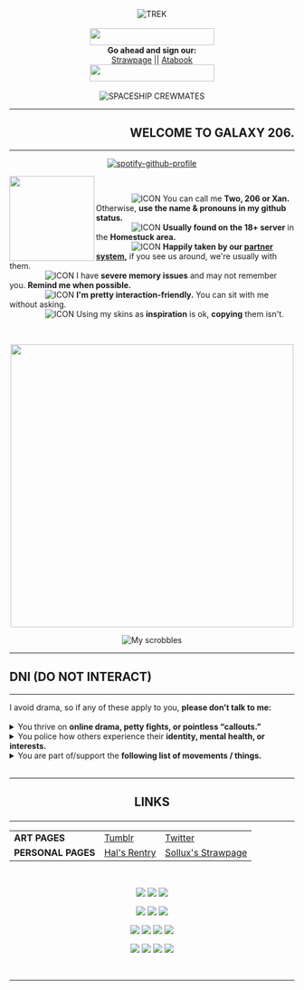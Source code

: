 <p align="center">
  <img src="https://file.garden/ZK4cpCacLGUL75Nl/trek.gif" alt="TREK"><br>
  <br>
  <img src="https://file.garden/ZK4cpCacLGUL75Nl/Top" width="220" height="30"><br>
  <strong>Go ahead and sign our:</strong><br>
  <a href="https://gatixan.straw.page">Strawpage</a> || <a href="https://gatixan.atabook.org">Atabook</a><br>
  <img src="https://file.garden/ZK4cpCacLGUL75Nl/Bottom" width="220" height="30"><br><br>
  <img src="https://komarev.com/ghpvc/?username=Gatixan&label=Spaceship+Crewmates&style=plastic&color=ff0000" alt="SPACESHIP CREWMATES"><br>
</p>

<hr>
<h2 align="right"><b>WELCOME TO GALAXY 206.</b></h2>
<hr>

*<p align=center>* [![spotify-github-profile](https://spotify-github-profile.kittinanx.com/api/view?uid=syzapar9fkwrrwc8n81shqmo1&cover_image=true&theme=novatorem&show_offline=true&background_color=121212&interchange=false&bar_color=e32400&bar_color_cover=false)](https://github.com/kittinan/spotify-github-profile)

<img src="https://file.garden/ZK4cpCacLGUL75Nl/robotdance.gif" width="150" align="left"> 
&nbsp;&nbsp;&nbsp;&nbsp;

&nbsp;&nbsp;&nbsp;&nbsp;&nbsp;&nbsp;&nbsp;&nbsp;&nbsp;&nbsp;&nbsp;&nbsp;&nbsp;&nbsp;&nbsp;   ![ICON](https://file.garden/ZK4cpCacLGUL75Nl/Meat) You can call me <b>Two, 206 or Xan.</b> Otherwise, <b>use the name & pronouns in my github status.</b><br>
&nbsp;&nbsp;&nbsp;&nbsp;&nbsp;&nbsp;&nbsp;&nbsp;&nbsp;&nbsp;&nbsp;&nbsp;&nbsp;&nbsp;&nbsp;   ![ICON](https://file.garden/ZK4cpCacLGUL75Nl/Meat) **Usually found on the 18+ server** in the **Homestuck area.** <br>
&nbsp;&nbsp;&nbsp;&nbsp;&nbsp;&nbsp;&nbsp;&nbsp;&nbsp;&nbsp;&nbsp;&nbsp;&nbsp;&nbsp;&nbsp;   ![ICON](https://file.garden/ZK4cpCacLGUL75Nl/Meat)  **Happily taken by our [partner system](https://github.com/dirkuu),** if you see us around, we're usually with them.<br>
&nbsp;&nbsp;&nbsp;&nbsp;&nbsp;&nbsp;&nbsp;&nbsp;&nbsp;&nbsp;&nbsp;&nbsp;&nbsp;&nbsp;&nbsp;   ![ICON](https://file.garden/ZK4cpCacLGUL75Nl/Meat) I have **severe memory issues** and may not remember you. **Remind me when possible.**<br>
&nbsp;&nbsp;&nbsp;&nbsp;&nbsp;&nbsp;&nbsp;&nbsp;&nbsp;&nbsp;&nbsp;&nbsp;&nbsp;&nbsp;&nbsp;   ![ICON](https://file.garden/ZK4cpCacLGUL75Nl/Meat) **I'm pretty interaction-friendly.** You can sit with me without asking.<br>
&nbsp;&nbsp;&nbsp;&nbsp;&nbsp;&nbsp;&nbsp;&nbsp;&nbsp;&nbsp;&nbsp;&nbsp;&nbsp;&nbsp;&nbsp;   ![ICON](https://file.garden/ZK4cpCacLGUL75Nl/Meat) Using my skins as **inspiration** is ok, **copying** them isn't. <br>

<br clear="all">
<p align=center>
<img src="https://file.garden/ZK4cpCacLGUL75Nl/ufobar.gif" width="500">
</p>

*<p align=center>*![My scrobbles](https://lastfm-recently-played.vercel.app/api?user=photolatry&width=900&header_style=compact_stats_only&border_radius=5)</p>


<hr>
<h2>DNI (DO NOT INTERACT)</h2>
<hr>
  I avoid drama, so if any of these apply to you, <strong>please don’t talk to me:</strong><br>
<br>

<details>
<summary>You thrive on <strong>online drama, petty fights, or pointless “callouts.”</strong></summary>
  
  <br>
  
    • I don’t care who’s “canceled” this week. Don't involve me in it.
      ◦ I dislike mass-harassment campaigns/campaigners, and I don’t want to hear about it.
      
    • This also applies to judgmental, passive-aggressive, or mean-spirited people.
    
</details>

<details>
<summary> You police how others experience their <strong>identity, mental health, or interests.</strong></summary>
  
  <br>
  
    • This includes people who invalidate, fakeclaim, or dislike systems.
      ◦ If you haven't read a single book on the subject, I don't trust you to decide
      which systems are "real" or "acceptable."
      ◦ If you think it’s your job to tell people how they should exist, you’re probably annoying.
      
</details>

<details>
<summary> You are part of/support the <strong>following list of movements / things.</strong></summary>
  
  <br>
  
    • Racism / Xenophobia
      ◦  Zionism, Antisemitism, Islamophobia, Racism, Neonazism, White supremacy, etc.
      
    • Exclusionism
      ◦ TERF, SWERF, Transmedicalism, Aphobia/Biphobia/Any kind of identity-exclusionist -phobia, LGB, etc.
      
    • Apoliticism
      ◦ Mostly if you whine about people discussing politics, if you're just living your life minding your
        own business I don't really care.
      
    • Anti-Intellectualism / Anti-Science movements
     ◦ Endogenic "Plurality," Trans-disabled, Anti-recovery, HRT fearmongerers and Delusion Enablers.
     
</details>

<br>

<hr>
<h2><p align=center> LINKS </p></h2>
<hr>
<table align="center">
  <tr>
    <td><b>ART PAGES</b></td>
    <td><a href="https://tumblr.com/gatixan">Tumblr</a></td>
    <td><a href="https://twitter.com/gatixan">Twitter</a></td>
  </tr>
  <tr>
    <td><b>PERSONAL PAGES</b></td>
    <td><a href="https://rentry.co/haldirkuu">Hal's Rentry</a></td>
    <td><a href="https://https://gatixan.straw.page">Sollux's Strawpage</a></td>
  </tr>
</table>

<br>

*<p align=center>*![](https://file.garden/ZK4cpCacLGUL75Nl/z35.gif)
![](https://file.garden/ZK4cpCacLGUL75Nl/y39.gif)
![](https://file.garden/ZK4cpCacLGUL75Nl/x23.gif)</p>

*<p align=center>*![](https://file.garden/ZK4cpCacLGUL75Nl/l15.gif)
![](https://file.garden/ZK4cpCacLGUL75Nl/k27.gif)
![](https://file.garden/ZK4cpCacLGUL75Nl/v1.gif)</p>

*<p align=center>*![](https://file.garden/ZK4cpCacLGUL75Nl/b45.gif)
![](https://file.garden/ZK4cpCacLGUL75Nl/d66.png)
![](https://file.garden/ZK4cpCacLGUL75Nl/Hal9000)
![](https://file.garden/ZK4cpCacLGUL75Nl/sourceofprogress.png)</p>

*<p align=center>*![](https://file.garden/ZK4cpCacLGUL75Nl/a60.gif)
![](https://file.garden/ZK4cpCacLGUL75Nl/a45.jpg)
![](https://file.garden/ZK4cpCacLGUL75Nl/a83.gif)
![](https://file.garden/ZK4cpCacLGUL75Nl/a1.gif)</p>

<br>

---

